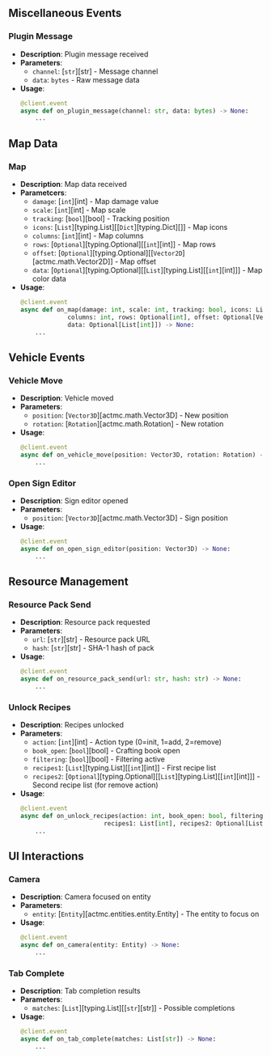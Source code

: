 ## Miscellaneous Events

### Plugin Message
- **Description**: Plugin message received
- **Parameters**:
  - `channel`: [`str`][str] - Message channel
  - `data`: `bytes` - Raw message data
- **Usage**:
  ```python
  @client.event
  async def on_plugin_message(channel: str, data: bytes) -> None:
      ...
  ```

## Map Data

### Map
- **Description**: Map data received
- **Parametcers**:
  - `damage`: [`int`][int] - Map damage value
  - `scale`: [`int`][int] - Map scale
  - `tracking`: [`bool`][bool] - Tracking position
  - `icons`: [`List`][typing.List][[`Dict`][typing.Dict][]] - Map icons
  - `columns`: [`int`][int] - Map columns
  - `rows`: [`Optional`][typing.Optional][[`int`][int]] - Map rows
  - `offset`: [`Optional`][typing.Optional][[`Vector2D`][actmc.math.Vector2D]] - Map offset
  - `data`: [`Optional`][typing.Optional][[`List`][typing.List][[`int`][int]]] - Map color data
- **Usage**:
  ```python
  @client.event
  async def on_map(damage: int, scale: int, tracking: bool, icons: List[Dict],
               columns: int, rows: Optional[int], offset: Optional[Vector2D], 
               data: Optional[List[int]]) -> None:
      ...
  ```

## Vehicle Events

### Vehicle Move
- **Description**: Vehicle moved
- **Parameters**:
  - `position`: [`Vector3D`][actmc.math.Vector3D] - New position
  - `rotation`: [`Rotation`][actmc.math.Rotation] - New rotation
- **Usage**:
  ```python
  @client.event
  async def on_vehicle_move(position: Vector3D, rotation: Rotation) -> None:
      ...
  ```

### Open Sign Editor
- **Description**: Sign editor opened
- **Parameters**:
  - `position`: [`Vector3D`][actmc.math.Vector3D] - Sign position
- **Usage**:
  ```python
  @client.event
  async def on_open_sign_editor(position: Vector3D) -> None:
      ...
  ```

## Resource Management

### Resource Pack Send
- **Description**: Resource pack requested
- **Parameters**:
  - `url`: [`str`][str] - Resource pack URL
  - `hash`: [`str`][str] - SHA-1 hash of pack
- **Usage**:
  ```python
  @client.event
  async def on_resource_pack_send(url: str, hash: str) -> None:
      ...
  ```

### Unlock Recipes
- **Description**: Recipes unlocked
- **Parameters**:
  - `action`: [`int`][int] - Action type (0=init, 1=add, 2=remove)
  - `book_open`: [`bool`][bool] - Crafting book open
  - `filtering`: [`bool`][bool] - Filtering active
  - `recipes1`: [`List`][typing.List][[`int`][int]] - First recipe list
  - `recipes2`: [`Optional`][typing.Optional][[`List`][typing.List][[`int`][int]]] - Second recipe list (for remove action)
- **Usage**:
  ```python
  @client.event
  async def on_unlock_recipes(action: int, book_open: bool, filtering: bool,
                         recipes1: List[int], recipes2: Optional[List[int]]) -> None:
      ...
  ```

## UI Interactions

### Camera
- **Description**: Camera focused on entity
- **Parameters**:
  - `entity`: [`Entity`][actmc.entities.entity.Entity] - The entity to focus on
- **Usage**:
  ```python
  @client.event
  async def on_camera(entity: Entity) -> None:
      ...
  ```

### Tab Complete
- **Description**: Tab completion results
- **Parameters**:
  - `matches`: [`List`][typing.List][[`str`][str]] - Possible completions
- **Usage**:
  ```python
  @client.event
  async def on_tab_complete(matches: List[str]) -> None:
      ...
  ```